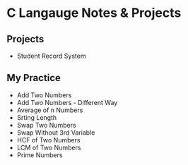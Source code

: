 # C Langauge Notes & Projects

## Projects

- Student Record System

## My Practice

- Add Two Numbers
- Add Two Numbers - Different Way 
- Average of n Numbers
- Srting Length
- Swap Two Numbers
- Swap Without 3rd Variable
- HCF of Two Numbers
- LCM of Two Numbers
- Prime Numbers